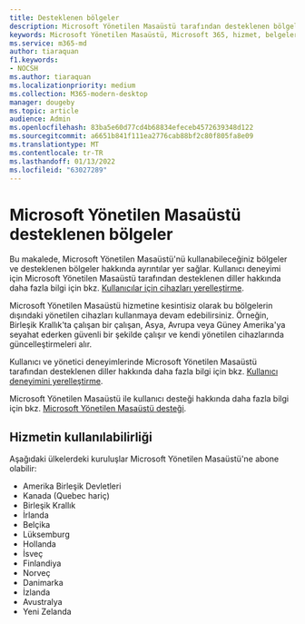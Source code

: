 ```yaml
---
title: Desteklenen bölgeler
description: Microsoft Yönetilen Masaüstü tarafından desteklenen bölgeler
keywords: Microsoft Yönetilen Masaüstü, Microsoft 365, hizmet, belgeler
ms.service: m365-md
author: tiaraquan
f1.keywords:
- NOCSH
ms.author: tiaraquan
ms.localizationpriority: medium
ms.collection: M365-modern-desktop
manager: dougeby
ms.topic: article
audience: Admin
ms.openlocfilehash: 83ba5e60d77cd4b68834efeceb4572639348d122
ms.sourcegitcommit: a6651b841f111ea2776cab88bf2c80f805fa8e09
ms.translationtype: MT
ms.contentlocale: tr-TR
ms.lasthandoff: 01/13/2022
ms.locfileid: "63027289"
---
```

# <a name="microsoft-managed-desktop-supported-regions"></a>Microsoft Yönetilen Masaüstü desteklenen bölgeler

Bu makalede, Microsoft Yönetilen Masaüstü'nü kullanabileceğiniz bölgeler ve desteklenen bölgeler hakkında ayrıntılar yer sağlar. Kullanıcı deneyimi için Microsoft Yönetilen Masaüstü tarafından desteklenen diller hakkında daha fazla bilgi için bkz. [Kullanıcılar için cihazları yerelleştirme](../get-started/localization.md).

Microsoft Yönetilen Masaüstü hizmetine kesintisiz olarak bu bölgelerin dışındaki yönetilen cihazları kullanmaya devam edebilirsiniz. Örneğin, Birleşik Krallık'ta çalışan bir çalışan, Asya, Avrupa veya Güney Amerika'ya seyahat ederken güvenli bir şekilde çalışır ve kendi yönetilen cihazlarında güncelleştirmeleri alır.

Kullanıcı ve yönetici deneyimlerinde Microsoft Yönetilen Masaüstü tarafından desteklenen diller hakkında daha fazla bilgi için bkz. [Kullanıcı deneyimini yerelleştirme](../get-started/localization.md).

Microsoft Yönetilen Masaüstü ile kullanıcı desteği hakkında daha fazla bilgi için bkz. [Microsoft Yönetilen Masaüstü desteği](support.md).

## <a name="availability-of-the-service"></a>Hizmetin kullanılabilirliği

Aşağıdaki ülkelerdeki kuruluşlar Microsoft Yönetilen Masaüstü'ne abone olabilir:

- Amerika Birleşik Devletleri
- Kanada (Quebec hariç)
- Birleşik Krallık
- İrlanda
- Belçika
- Lüksemburg
- Hollanda
- İsveç
- Finlandiya
- Norveç
- Danimarka
- İzlanda
- Avustralya
- Yeni Zelanda

